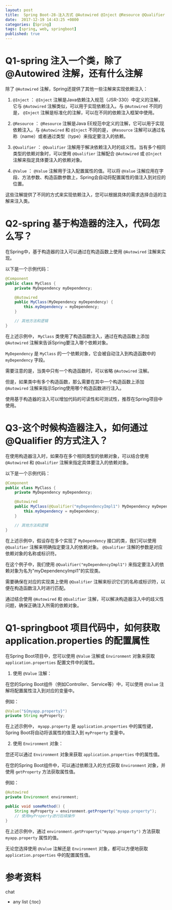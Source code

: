 ```yaml
---
layout: post
title:  Spring Boot-28-注入方式 @Autowired @Inject @Resource @Qualifier + 配置信息的读取
date:  2017-12-19 14:43:25 +0800
categories: [Spring]
tags: [spring, web, springboot]
published: true
---
```


# Q1-spring 注入一个类，除了 @Autowired 注解，还有什么注解

除了 `@Autowired` 注解，Spring还提供了其他一些注解来实现依赖注入：

1.  `@Inject` ： `@Inject` 注解是Java依赖注入规范（JSR-330）中定义的注解，它与 `@Autowired` 注解类似，可以用于实现依赖注入。与 `@Autowired` 不同的是， `@Inject` 注解是标准化的注解，可以在不同的依赖注入框架中使用。

2.  `@Resource` ： `@Resource` 注解是Java EE规范中定义的注解，它可以用于实现依赖注入。与 `@Autowired` 和 `@Inject` 不同的是， `@Resource` 注解可以通过名称（name）或者通过类型（type）来指定要注入的依赖。

3.  `@Qualifier` ： `@Qualifier` 注解用于解决依赖注入时的歧义性。当有多个相同类型的依赖对象时，可以使用 `@Qualifier` 注解配合 `@Autowired` 或 `@Inject` 注解来指定具体要注入的依赖对象。

4.  `@Value` ： `@Value` 注解用于注入配置属性的值。可以将 `@Value` 注解应用在字段、方法参数、构造函数参数上，Spring会自动将配置属性的值注入到对应的位置。

这些注解提供了不同的方式来实现依赖注入，您可以根据具体的需求选择合适的注解来注入类。

# Q2-spring 基于构造器的注入，代码怎么写？

在Spring中，基于构造器的注入可以通过在构造函数上使用 `@Autowired` 注解来实现。

以下是一个示例代码：

```java
@Component
public class MyClass {
    private MyDependency myDependency;

    @Autowired
    public MyClass(MyDependency myDependency) {
        this.myDependency = myDependency;
    }

    // 其他方法和逻辑
}
```

在上述示例中， `MyClass` 类使用了构造函数注入，通过在构造函数上添加 `@Autowired` 注解来告诉Spring要注入哪个依赖对象。 

`MyDependency` 是 `MyClass` 的一个依赖对象，它会被自动注入到构造函数中的 `myDependency` 字段。

需要注意的是，当类中只有一个构造函数时，可以省略 `@Autowired` 注解。

但是，如果类中有多个构造函数，那么需要在其中一个构造函数上添加 `@Autowired` 注解来指示Spring使用哪个构造函数进行注入。

使用基于构造器的注入可以增加代码的可读性和可测试性，推荐在Spring项目中使用。

# Q3-这个时候构造器注入，如何通过 @Qualifier 的方式注入？

在使用构造器注入时，如果存在多个相同类型的依赖对象，可以结合使用 `@Autowired` 和 `@Qualifier` 注解来指定具体要注入的依赖对象。

以下是一个示例代码：

```java
@Component
public class MyClass {
    private MyDependency myDependency;

    @Autowired
    public MyClass(@Qualifier("myDependencyImpl1") MyDependency myDependency) {
        this.myDependency = myDependency;
    }

    // 其他方法和逻辑
}
```

在上述示例中，假设存在多个实现了 `MyDependency` 接口的类，我们可以使用 `@Qualifier` 注解来明确指定要注入的依赖对象。 `@Qualifier` 注解的参数是对应依赖对象的名称或标识符。

在这个例子中，我们使用 `@Qualifier("myDependencyImpl1")` 来指定要注入的依赖对象为名为"myDependencyImpl1"的实现类。

需要确保在对应的实现类上使用 `@Qualifier` 注解来标识它们的名称或标识符，以便在构造函数注入时进行匹配。

通过结合使用 `@Autowired` 和 `@Qualifier` 注解，可以解决构造器注入中的歧义性问题，确保正确注入所需的依赖对象。

# Q1-springboot 项目代码中，如何获取 application.properties 的配置属性

在Spring Boot项目中，您可以使用 `@Value` 注解或 `Environment` 对象来获取 `application.properties` 配置文件中的属性。

1. 使用 `@Value` 注解：

在您的Spring Boot组件（例如Controller、Service等）中，可以使用 `@Value` 注解将配置属性注入到对应的变量中。

例如：

```java
@Value("${myapp.property}")
private String myProperty;
```

在上述示例中， `myapp.property` 是 `application.properties` 中的属性键，Spring Boot将自动将该属性的值注入到 `myProperty` 变量中。

2. 使用 `Environment` 对象：

您还可以通过 `Environment` 对象来获取 `application.properties` 中的属性值。
   
在您的Spring Boot组件中，可以通过依赖注入的方式获取 `Environment` 对象，并使用 `getProperty` 方法获取属性值。
   
例如：

```java
@Autowired
private Environment environment;

public void someMethod() {
    String myProperty = environment.getProperty("myapp.property");
    // 使用myProperty进行后续操作
}
```   

在上述示例中，通过 `environment.getProperty("myapp.property")` 方法获取 `myapp.property` 属性的值。

无论您选择使用 `@Value` 注解还是 `Environment` 对象，都可以方便地获取 `application.properties` 中的配置属性值。





# 参考资料

chat

* any list
{:toc}
